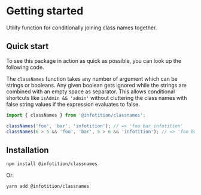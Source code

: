 # Getting started

Utility function for conditionally joining class names together.

## Quick start

To see this package in action as quick as possible, you can look up the following code. 

The `classNames` function takes any number of argument which can be strings or booleans. Any given boolean gets ignored while the strings are combined with an empty space as separator. This allows conditional shortcuts like `isAdmin && 'admin'` without cluttering the class names with false string values if the expression evaluates to false.


```javascript
import { classNames } from '@infotition/classnames';

classNames('foo', 'bar', 'infotition'); // => 'foo bar infotition'
classNames(6 > 5 && 'foo', 'bar', 5 > 6 && 'infotition'); // => 'foo bar'
```

## Installation

```bash
npm install @infotition/classnames
```

Or:

```bash
yarn add @infotition/classnames
```
